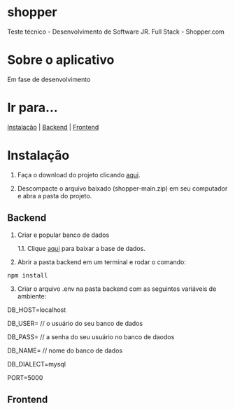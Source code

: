 # shopper
Teste técnico - Desenvolvimento de Software JR. Full Stack - Shopper.com


# Sobre o aplicativo
Em fase de desenvolvimento

# Ir para...
[Instalação](#Instalação) | [Backend](#Backend) | [Frontend](#Frontend)

# Instalação

1. Faça o download do projeto clicando <a href="https://github.com/mazinhorj/shopper/archive/refs/heads/main.zip"> aqui</a>.

2. Descompacte o arquivo baixado (shopper-main.zip) em seu computador e abra a pasta do projeto.



## Backend
1. Criar e popular banco de dados

    1.1. Clique <a href="">aqui</a> para baixar a base de dados.

2. Abrir a pasta backend em um terminal e rodar o comando:
  <pre>npm install</pre>

3. Criar o arquivo .env na pasta backend com as seguintes variáveis de ambiente:

DB_HOST=localhost

DB_USER= // o usuário do seu banco de dados

DB_PASS= // a senha do seu usuário no banco de daodos

DB_NAME= // nome do banco de dados 

DB_DIALECT=mysql

PORT=5000



## Frontend

